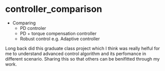 # controller_comparison
- Comparing 
  - PD controler
  - PD + torque compensation controller
  - Robust control e.g. Adaptive controller
  
Long back did this graduate class project which I think was really helful for me to understand advanced control algorithm and its perfomance in different scenario. Sharing this so that others can be benifitted through my work.  
